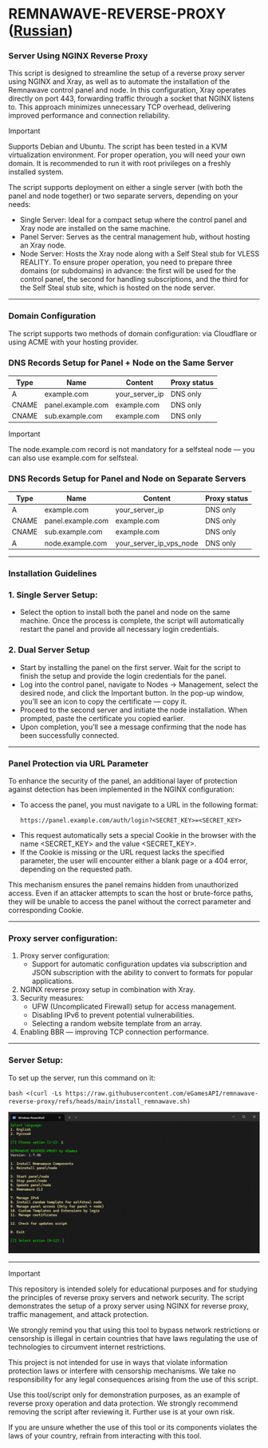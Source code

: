 # REMNAWAVE-REVERSE-PROXY ([Russian](/README-RU.md))
### Server Using NGINX Reverse Proxy
This script is designed to streamline the setup of a reverse proxy server using NGINX and Xray, as well as to automate the installation of the Remnawave control panel and node. In this configuration, Xray operates directly on port 443, forwarding traffic through a socket that NGINX listens to. This approach minimizes unnecessary TCP overhead, delivering improved performance and connection reliability.
> [!IMPORTANT]
> Supports Debian and Ubuntu. The script has been tested in a KVM virtualization environment. For proper operation, you will need your own domain. It is recommended to run it with root privileges on a freshly installed system.

The script supports deployment on either a single server (with both the panel and node together) or two separate servers, depending on your needs:

- Single Server: Ideal for a compact setup where the control panel and Xray node are installed on the same machine.
- Panel Server: Serves as the central management hub, without hosting an Xray node.
- Node Server: Hosts the Xray node along with a Self Steal stub for VLESS REALITY.
To ensure proper operation, you need to prepare three domains (or subdomains) in advance: the first will be used for the control panel, the second for handling subscriptions, and the third for the Self Steal stub site, which is hosted on the node server.
-----
### Domain Configuration
The script supports two methods of domain configuration: via Cloudflare or using ACME with your hosting provider.

### DNS Records Setup for Panel + Node on the Same Server

| Type  | Name              | Content          | Proxy status  |
| ----- | ----------------- | ---------------- | ------------- |
| A     | example.com       | your_server_ip   | DNS only      |
| CNAME | panel.example.com | example.com      | DNS only      |
| CNAME | sub.example.com   | example.com      | DNS only      |

> [!IMPORTANT]
> The node.example.com record is not mandatory for a selfsteal node — you can also use example.com for selfsteal.

### DNS Records Setup for Panel and Node on Separate Servers

| Type  | Name              | Content                 | Proxy status  |
| ----- | ----------------- | ----------------------- | ------------- |
| A     | example.com       | your_server_ip          | DNS only      |
| CNAME | panel.example.com | example.com             | DNS only      |
| CNAME | sub.example.com   | example.com             | DNS only      |
| A     | node.example.com  | your_server_ip_vps_node | DNS only      |

-----
### Installation Guidelines
### 1. Single Server Setup:
   - Select the option to install both the panel and node on the same machine. Once the process is complete, the script will automatically restart the panel and provide all necessary login credentials.
### 2. Dual Server Setup
   - Start by installing the panel on the first server. Wait for the script to finish the setup and provide the login credentials for the panel.
   - Log into the control panel, navigate to Nodes → Management, select the desired node, and click the Important button. In the pop-up window, you’ll see an icon to copy the certificate — copy it.
   - Proceed to the second server and initiate the node installation. When prompted, paste the certificate you copied earlier.
   - Upon completion, you’ll see a message confirming that the node has been successfully connected.
-----
### Panel Protection via URL Parameter
To enhance the security of the panel, an additional layer of protection against detection has been implemented in the NGINX configuration:
- To access the panel, you must navigate to a URL in the following format:
  ```
  https://panel.example.com/auth/login?<SECRET_KEY>=<SECRET_KEY>
  ```
- This request automatically sets a special Cookie in the browser with the name <SECRET_KEY> and the value <SECRET_KEY>.
- If the Cookie is missing or the URL request lacks the specified parameter, the user will encounter either a blank page or a 404 error, depending on the requested path.

This mechanism ensures the panel remains hidden from unauthorized access. Even if an attacker attempts to scan the host or brute-force paths, they will be unable to access the panel without the correct parameter and corresponding Cookie.

-----
### Proxy server configuration:
1. Proxy server configuration:
   - Support for automatic configuration updates via subscription and JSON subscription with the ability to convert to formats for popular applications.
2. NGINX reverse proxy setup in combination with Xray.
3. Security measures:
   - UFW (Uncomplicated Firewall) setup for access management.
   - Disabling IPv6 to prevent potential vulnerabilities.
   - Selecting a random website template from an array.
4. Enabling BBR — improving TCP connection performance.
-----
### Server Setup:

To set up the server, run this command on it:

```
bash <(curl -Ls https://raw.githubusercontent.com/eGamesAPI/remnawave-reverse-proxy/refs/heads/main/install_remnawave.sh)
```
<p align="center"><a href="#"><img src="./media/remnawave-reverse-proxy_en.png" alt="Image"></a></p>

-----
> [!IMPORTANT]
> This repository is intended solely for educational purposes and for studying the principles of reverse proxy servers and network security. The script demonstrates the setup of a proxy server using NGINX for reverse proxy, traffic management, and attack protection.
>
>We strongly remind you that using this tool to bypass network restrictions or censorship is illegal in certain countries that have laws regulating the use of technologies to circumvent internet restrictions.
>
>This project is not intended for use in ways that violate information protection laws or interfere with censorship mechanisms. We take no responsibility for any legal consequences arising from the use of this script.
>
>Use this tool/script only for demonstration purposes, as an example of reverse proxy operation and data protection. We strongly recommend removing the script after reviewing it. Further use is at your own risk.
>
>If you are unsure whether the use of this tool or its components violates the laws of your country, refrain from interacting with this tool.
